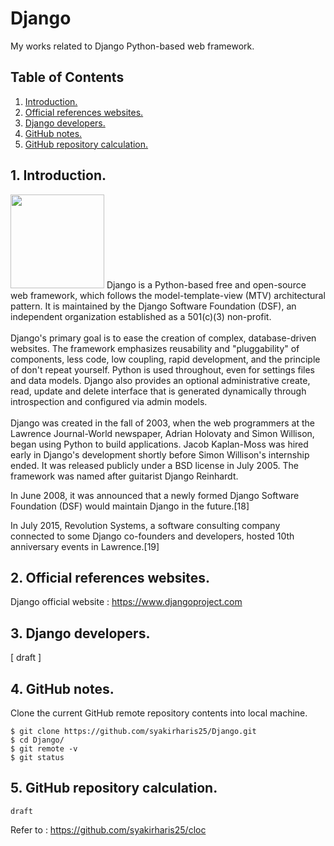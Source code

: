 # Django
My works related to Django Python-based web framework.

## Table of Contents
1. [Introduction.](#introduction)
2. [Official references websites.](#references)
3. [Django developers.](#developers)
4. [GitHub notes.](#github)
5. [GitHub repository calculation.](#calculation)

<a name="introduction"></a>
## 1. Introduction.
<img src="django.png" height="150"> 
Django is a Python-based free and open-source web framework, which follows the model-template-view (MTV) architectural pattern. It is maintained by the Django Software Foundation (DSF), an independent organization established as a 501(c)(3) non-profit.
<br /><br />
Django's primary goal is to ease the creation of complex, database-driven websites. The framework emphasizes reusability and "pluggability" of components, less code, low coupling, rapid development, and the principle of don't repeat yourself. Python is used throughout, even for settings files and data models. Django also provides an optional administrative create, read, update and delete interface that is generated dynamically through introspection and configured via admin models.
<br /><br />
Django was created in the fall of 2003, when the web programmers at the Lawrence Journal-World newspaper, Adrian Holovaty and Simon Willison, began using Python to build applications. Jacob Kaplan-Moss was hired early in Django's development shortly before Simon Willison's internship ended. It was released publicly under a BSD license in July 2005. The framework was named after guitarist Django Reinhardt.

In June 2008, it was announced that a newly formed Django Software Foundation (DSF) would maintain Django in the future.[18]

In July 2015, Revolution Systems, a software consulting company connected to some Django co-founders and developers, hosted 10th anniversary events in Lawrence.[19]

<a name="references"></a>
## 2. Official references websites. 
Django official website : https://www.djangoproject.com <br />

<a name="developers"></a>
## 3. Django developers.
[ draft ]

<a name="github"></a>
## 4. GitHub notes.
Clone the current GitHub remote repository contents into local machine.
```
$ git clone https://github.com/syakirharis25/Django.git
$ cd Django/
$ git remote -v
$ git status
```
<a name="calculation"></a>
## 5. GitHub repository calculation.
```
draft
```
Refer to : https://github.com/syakirharis25/cloc
